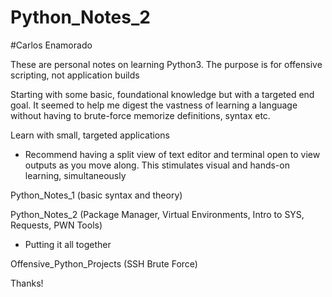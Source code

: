 # Python_Notes_2
#Carlos Enamorado 


These are personal notes on learning Python3. 
The purpose is for offensive scripting, not application builds

Starting with some basic, foundational knowledge but with a targeted end goal. It seemed to help me digest the vastness of learning a language without having to brute-force memorize definitions, syntax etc. 

Learn with small, targeted applications

* Recommend having a split view of text editor and terminal open to view outputs as you move along. This stimulates visual and hands-on learning, simultaneously


Python_Notes_1 (basic syntax and theory)

Python_Notes_2 (Package Manager, Virtual Environments, Intro to SYS, Requests, PWN Tools)

* Putting it all together

Offensive_Python_Projects (SSH Brute Force)


Thanks!
